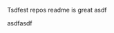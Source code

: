 Tsdfest repos readme is great asdf







asdfasdf






















































































